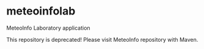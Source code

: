 # meteoinfolab
MeteoInfo Laboratory application

This repository is deprecated! Please visit MeteoInfo repository with Maven.

